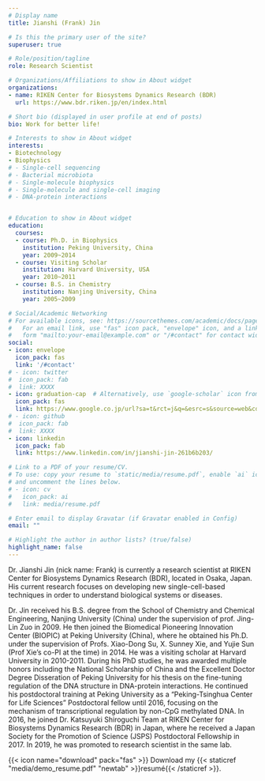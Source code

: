 ```yaml
---
# Display name
title: Jianshi (Frank) Jin

# Is this the primary user of the site?
superuser: true

# Role/position/tagline
role: Research Scientist

# Organizations/Affiliations to show in About widget
organizations:
- name: RIKEN Center for Biosystems Dynamics Research (BDR)
  url: https://www.bdr.riken.jp/en/index.html

# Short bio (displayed in user profile at end of posts)
bio: Work for better life! 

# Interests to show in About widget
interests:
- Biotechnology
- Biophysics
# - Single-cell sequencing
# - Bacterial microbiota
# - Single-molecule biophysics
# - Single-molecule and single-cell imaging
# - DNA-protein interactions


# Education to show in About widget
education:
  courses:
  - course: Ph.D. in Biophysics
    institution: Peking University, China
    year: 2009~2014
  - course: Visiting Scholar
    institution: Harvard University, USA
    year: 2010~2011
  - course: B.S. in Chemistry
    institution: Nanjing University, China
    year: 2005~2009

# Social/Academic Networking
# For available icons, see: https://sourcethemes.com/academic/docs/page-builder/#icons
#   For an email link, use "fas" icon pack, "envelope" icon, and a link in the
#   form "mailto:your-email@example.com" or "/#contact" for contact widget.
social:
- icon: envelope
  icon_pack: fas
  link: '/#contact'
# - icon: twitter
#  icon_pack: fab
#  link: XXXX
- icon: graduation-cap  # Alternatively, use `google-scholar` icon from `ai` icon pack
  icon_pack: fas
  link: https://www.google.co.jp/url?sa=t&rct=j&q=&esrc=s&source=web&cd=&ved=2ahUKEwjtkZHKj7fuAhVSPnAKHZdDA-IQFjAAegQIAxAC&url=http%3A%2F%2Fscholar.google.com%2Fcitations%3Fuser%3DtrOiM5sAAAAJ%26hl%3Dzh-CN&usg=AOvVaw20be9JYqPQClP24nqvp5lm
# - icon: github
#  icon_pack: fab
#  link: XXXX
- icon: linkedin
  icon_pack: fab
  link: https://www.linkedin.com/in/jianshi-jin-261b6b203/

# Link to a PDF of your resume/CV.
# To use: copy your resume to `static/media/resume.pdf`, enable `ai` icons in `params.toml`, 
# and uncomment the lines below.
# - icon: cv
#   icon_pack: ai
#   link: media/resume.pdf

# Enter email to display Gravatar (if Gravatar enabled in Config)
email: ""

# Highlight the author in author lists? (true/false)
highlight_name: false
---
```


Dr. Jianshi Jin (nick name: Frank) is currently a research scientist at RIKEN Center for Biosystems Dynamics Research (BDR), located in Osaka, Japan. His current research focuses on developing new single-cell-based techniques in order to understand biological systems or diseases. 

Dr. Jin received his B.S. degree from the School of Chemistry and Chemical Engineering, Nanjing University (China) under the supervision of prof. Jing-Lin Zuo in 2009. He then joined the Biomedical Pioneering Innovation Center (BIOPIC) at Peking University (China), where he obtained his Ph.D. under the supervision of Profs. Xiao-Dong Su, X. Sunney Xie, and Yujie Sun (Prof Xie’s co-PI at the time) in 2014. He was a visiting scholar at Harvard University in 2010-2011. During his PhD studies, he was awarded multiple honors including the National Scholarship of China and the Excellent Doctor Degree Disseration of Peking University for his thesis on the fine-tuning regulation of the DNA structure in DNA-protein interactions. He continued his postdoctoral training at Peking University as a “Peking-Tsinghua Center for Life Sciences” Postdoctoral fellow until 2016, focusing on the mechanism of transcriptional regulation by non-CpG methylated DNA. In 2016, he joined Dr. Katsuyuki Shiroguchi Team at RIKEN Center for Biosystems Dynamics Research (BDR) in Japan, where he received a Japan Society for the Promotion of Science (JSPS) Postdoctoral Fellowship in 2017. In 2019, he was promoted to research scientist in the same lab.  


{{< icon name="download" pack="fas" >}} Download my {{< staticref "media/demo_resume.pdf" "newtab" >}}resumé{{< /staticref >}}.
